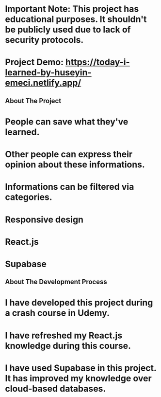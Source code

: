 # Important Note: This project has educational purposes. It shouldn't be publicly used due to lack of security protocols.

# Project Demo: https://today-i-learned-by-huseyin-emeci.netlify.app/ 

## About The Project ##

# People can save what they've learned.
# Other people can express their opinion about these informations.
# Informations can be filtered via categories.

# Responsive design
# React.js
# Supabase

## About The Development Process ##

# I have developed this project during a crash course in Udemy.
# I have refreshed my React.js knowledge during this course.
# I have used Supabase in this project. It has improved my knowledge over cloud-based databases.
